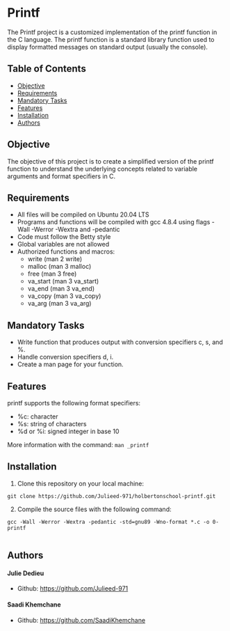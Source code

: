 # Printf


The Printf project is a customized implementation of the printf function in the C language. The printf function is a standard library function used to display formatted messages on standard output (usually the console).

## Table of Contents

-   [Objective](#objective)
-   [Requirements](#requirements)
-   [Mandatory Tasks](#mandatory-tasks)
-   [Features](#features)
-   [Installation](#installation)
-   [Authors](#contributors)

## Objective

The objective of this project is to create a simplified version of the printf function to understand the underlying concepts related to variable arguments and format specifiers in C.

## Requirements

-   All files will be compiled on Ubuntu 20.04 LTS
-   Programs and functions will be compiled with gcc 4.8.4 using flags -Wall -Werror -Wextra and -pedantic
-   Code must follow the Betty style
-   Global variables are not allowed
-   Authorized functions and macros:
	- write (man 2 write)
	- malloc (man 3 malloc)
	- free (man 3 free)
	- va_start (man 3 va_start)
	- va_end (man 3 va_end)
	- va_copy (man 3 va_copy)
	- va_arg (man 3 va_arg)

## Mandatory Tasks

-   Write function that produces output with conversion specifiers c, s, and %.
-   Handle conversion specifiers d, i.
-   Create a man page for your function.

## Features

printf supports the following format specifiers:

-   %c: character
-   %s: string of characters
-   %d or %i: signed integer in base 10

More information with the command: `man _printf`

## Installation

1.  Clone this repository on your local machine:

`git clone https://github.com/Julieed-971/holbertonschool-printf.git`

2.  Compile the source files with the following command:

`gcc -Wall -Werror -Wextra -pedantic -std=gnu89 -Wno-format *.c -o 0-printf`

``` 

```

## Authors
#### Julie Dedieu
-   Github: https://github.com/Julieed-971
#### Saadi Khemchane
-   Github: https://github.com/SaadiKhemchane
